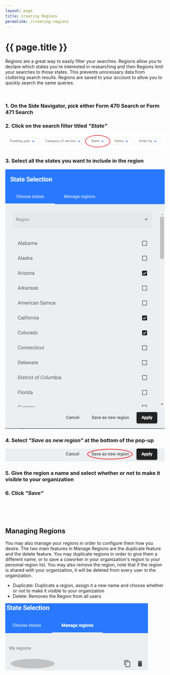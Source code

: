 ```yaml
---
layout: page
title: Creating Regions
permalink: /creating-regions
---
```


# {{ page.title }}
Regions are a great way to easily filter your searches. Regions allow you to declare which states you're interested in researching and then Regions limit your searches to those states. This prevents unncessary data from cluttering search results. Regions are saved to your account to allow you to quickly search the same queries.

<br>

### 1. On the Side Navigator, pick either Form 470 Search or Form 471 Search
### 2. Click on the search filter titled *"State"*
![Regions Example](./assets/images/regions/StateOutline.png)
### 3. Select all the states you want to include in the region
![Regions Chat Example](./assets/images/regions/StatesSelected.png)
### 4. Select *"Save as new region"* at the bottom of the pop-up
![Regions Chat Example](./assets/images/regions/SaveNewRegion.png)
### 5. Give the region a name and select whether or not to make it visible to your organization
### 6. Click *"Save"*

<br><br><br>

## Managing Regions
You may also manage your regions in order to configure them how you desire. The two main features in Manage Regions are the duplicate feature and the delete feature. You may duplicate regions in order to give them a different name, or to save a coworker in your organization's region to your personal region list. You may also remove the region, note that if the region is shared with your organization, it will be deleted from every user in the organization.

- Duplicate: Duplicate a region, assign it a new name and choose whether or not to make it visible to your organization
- Delete: Removes the Region from all users

![Regions Manage Example](./assets/images/regions/ManageRegions.png)